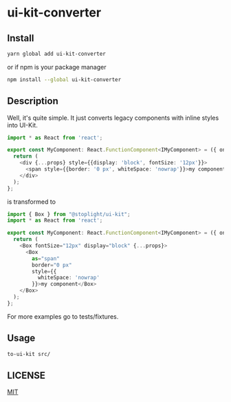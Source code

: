 # ui-kit-converter

## Install

```sh
yarn global add ui-kit-converter
```

or if npm is your package manager

```sh
npm install --global ui-kit-converter
```

## Description

Well, it's quite simple. It just converts legacy components with inline styles into UI-Kit.

```typescript jsx
import * as React from 'react';

export const MyComponent: React.FunctionComponent<IMyComponent> = ({ onClick, ...props }) => {
  return (
    <div {...props} style={{display: 'block', fontSize: '12px'}}>
      <span style={{border: '0 px', whiteSpace: 'nowrap'}}>my component</span>
    </div>
  );
};
```

is transformed to

```typescript jsx
import { Box } from "@stoplight/ui-kit";
import * as React from 'react';

export const MyComponent: React.FunctionComponent<IMyComponent> = ({ onClick, ...props }) => {
  return (
    <Box fontSize="12px" display="block" {...props}>
      <Box
        as="span"
        border="0 px"
        style={{
          whiteSpace: 'nowrap'
        }}>my component</Box>
    </Box>
  );
};
```

For more examples go to tests/fixtures.

## Usage

```sh
to-ui-kit src/
```

## LICENSE

[MIT](https://github.com/P0lip/ui-kit-converter/blob/master/LICENSE)
